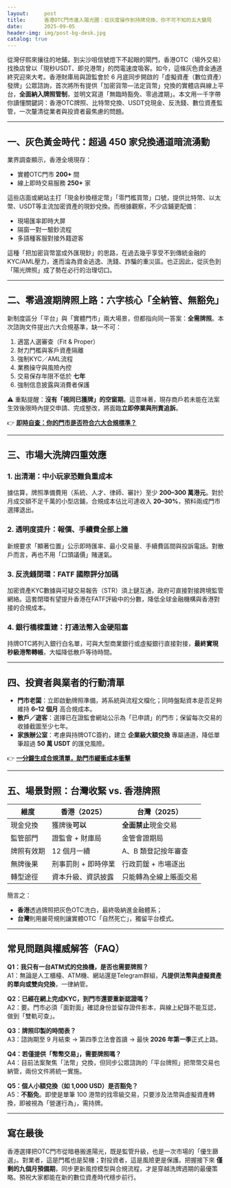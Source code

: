 ```yaml
---
layout:     post
title:      香港OTC門市進入陽光圈：從灰度操作到持牌兌換，你不可不知的五大變局
date:       2025-09-05
header-img: img/post-bg-desk.jpg
catalog: true
---
```


從灣仔熙來攘往的地鋪，到尖沙咀信號燈下不起眼的閘門，香港OTC（場外交易）找換店曾以「現秒USDT、即兑港幣」的閃電速度吸客。如今，這條灰色資金通道終究迎來大考。香港財庫局與證監會於 6 月底同步開啟的「虛擬資產（數位資產）發牌」公眾諮詢，首次將所有提供「加密貨幣—法定貨幣」兌換的實體店與線上平台，**全面納入牌照管制**，並明文寫道「無臨時豁免、零過渡期」。本文用一千字帶你讀懂關鍵詞：香港OTC牌照、比特幣兌換、USDT兌現金、反洗錢、數位資產監管，一次釐清從業者與投資者最焦慮的問題。

---

## 一、灰色黃金時代：超過 **450** 家兌換通道暗流湧動

業界調查顯示，香港全境現存：
- 實體OTC門市 **200+** 間  
- 線上即時交易服務 **250+** 家  

這些店面或網站主打「現金秒換穩定幣」「零門檻買幣」口號，提供比特幣、以太幣、USDT等主流加密資產的現鈔兌換。而根據觀察，不少店鋪更配備：
- 現場匯率即時大屏  
- 隔窗一對一驗鈔流程  
- 多語種客服對接外籍遊客  

這種「把加密貨幣當成外匯現鈔」的思路，在過去幾乎享受不到傳統金融的KYC/AML壓力，進而淪為資金逃逸、洗錢、詐騙的重災區。也正因此，從灰色到「陽光牌照」成了勢在必行的治理切口。

---

## 二、零過渡期牌照上路：六字核心「全納管、無豁免」

新制度區分「平台」與「實體門市」兩大場景，但都指向同一答案：**全需牌照**。本次諮詢文件提出六大合規基準，缺一不可：

1. 適當人選審查（Fit & Proper）  
2. 財力門檻與客戶資產隔離  
3. 強制KYC／AML流程  
4. 業務操守與風險內控  
5. 交易保存年限不低於 **七年**  
6. 強制信息披露與消費者保護  

⚠️ 重點提醒：**沒有「視同已獲牌」的空窗期**。這意味著，現存商戶若未能在法案生效後限時內提交申請、完成整改，將面臨**立即停業與刑責追訴**。

👉 [**即時自查：你的門市是否符合六大合規標準？**](https://okxdog.com/)

---

## 三、市場大洗牌四重效應

### 1. 出清潮：中小玩家恐難負重成本  
據估算，牌照準備費用（系統、人才、律師、審計）至少 **200–300 萬港元**。對於月成交額不足千萬的小型店鋪，合規成本佔比可達收入 **20–30%**，預料兩成門市選擇退出。

### 2. 透明度提升：報價、手續費全部上牆  
新規要求「顯著位置」公示即時匯率、最小交易量、手續費區間與投訴電話。對散戶而言，再也不用「口頭議價」賭運氣。

### 3. 反洗錢閉環：FATF 國際評分加碼  
加密資產KYC數據與可疑交易報告（STR）須上鏈互通，政府可直接對接跨境監管網絡。這套閉環有望提升香港在FATF評級中的分數，降低全球金融機構與香港對接的合規成本。

### 4. 銀行橋樑重建：打通法幣入金硬阻塞  
持牌OTC將列入銀行白名單，可與大型商業銀行或虛擬銀行直接對接，**最終實現秒級港幣轉帳**，大幅降低散戶等待時間。

---

## 四、投資者與業者的行動清單

- **門市老闆**：立即啟動牌照準備，將系統與流程文檔化；同時盤點資本是否足夠維持 **6–12 個月** 高合規成本。  
- **散戶／遊客**：選擇已在證監會網站公示為「已申請」的門市；保留每次交易的收據截圖至少七年。  
- **家族辦公室**：考慮與持牌OTC簽約，建立 **企業級大額兌換** 專屬通道，降低單筆超過 **50 萬 USDT** 的匯兌風險。  

👉 [**一分鐘生成合規清單，助門市緩衝成本衝擊**](https://okxdog.com/)

---

## 五、場景對照：台灣收緊 vs. 香港牌照

| 維度             | 香港（2025）                  | 台灣（2025）                       |
|------------------|-------------------------------|------------------------------------|
| 現金兌換         | 獲牌後**可以**                | **全面禁止**現金交易               |
| 監管部門         | 證監會 + 財庫局               | 金管會證期局                       |
| 牌照有效期       | 12 個月一續                   | A、B 類登記按年審查                |
| 無牌後果         | 刑事罰則 + 即時停業           | 行政罰鍰 + 市場逐出                |
| 轉型途徑         | 資本升級、資訊披露            | 只能轉為全線上賬面交易             |

簡言之：  
- **香港**透過牌照把灰色OTC洗白，最終吸納進金融體系；  
- **台灣**則用嚴苛規則讓實體OTC「自然死亡」，獨留平台模式。  

---

## 常見問題與權威解答（FAQ）

**Q1：我只有一台ATM式的兌換機，是否也需要牌照？**  
A1：無論是人工櫃檯、ATM機、網站還是Telegram群組，**凡提供法幣與虛擬資產的單向或雙向兌換**，一律納管。

**Q2：已經在網上完成KYC，到門市還要重新認證嗎？**  
A2：要。門市必須「面對面」確認身份並留存證件影本，與線上紀錄不能互認，做到「雙軌可查」。

**Q3：牌照印製的時間表？**  
A3：諮詢期至 9 月結束 → 第四季立法會首讀 → 最快 **2026 年第一季**正式上路。

**Q4：若僅提供「幣幣交易」，需要牌照嗎？**  
A4：目前法案聚焦「法幣」兌換，但同步公眾諮詢的「平台牌照」把幣幣交易也納管，兩份文件將統一實施。

**Q5：個人小額兌換（如 1,000 USD）是否豁免？**  
A5：**不豁免**。即使是單筆 100 港幣的找零級交易，只要涉及法幣與虛擬資產轉換，即被視為「營運行為」，需持牌。

---

## 寫在最後

香港選擇把OTC門市從暗巷搬進陽光，既是監管升級，也是一次市場的「優生篩選」。對業者，這是門檻也是契機；對投資者，這是風險更是保護。把握接下來 **僅剩的九個月預備期**，同步更新風控模型與合規流程，才是穿越洗牌週期的最優策略。預祝大家都能在新的數位資產時代穩步前行。